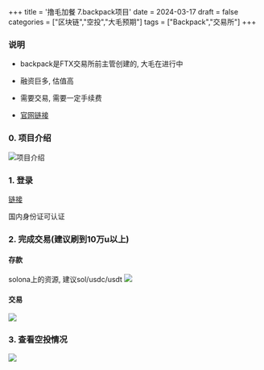 +++
title = '撸毛加餐 7.backpack项目'
date = 2024-03-17
draft = false
categories = ["区块链","空投","大毛预期"]
tags = ["Backpack","交易所"]
+++


### 说明
- backpack是FTX交易所前主管创建的, 大毛在进行中
- 融资巨多, 估值高
- 需要交易, 需要一定手续费

- [官网链接](https://backpack.exchange/refer/a6717eed-3703-4df3-994f-036eb05e4d97)

### 0. 项目介绍
![项目介绍](/airdrop/backpack-rootdata.png)

### 1. 登录
[链接](https://backpack.exchange/refer/a6717eed-3703-4df3-994f-036eb05e4d97)

国内身份证可认证


### 2. 完成交易(建议刷到10万u以上)
#### 存款
solona上的资源, 建议sol/usdc/usdt
![](/airdrop/backpack-1.png)
#### 交易
![](/airdrop/backpack-2.png)

### 3. 查看空投情况
![](/airdrop/backpack-3.png)